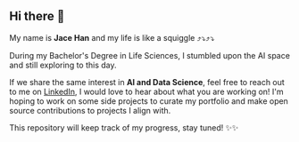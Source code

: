 ## Hi there 👋

My name is **Jace Han** and my life is like a squiggle ⤴⤵⤴⤵

During my Bachelor's Degree in Life Sciences, I stumbled upon the AI space and still exploring to this day. 

If we share the same interest in **AI and Data Science**, feel free to reach out to me on [LinkedIn](https://www.linkedin.com/in/jace-han/), I would love to hear about what you are working on! I'm hoping to work on some side projects to curate my portfolio and make open source contributions to projects I align with.

This repository will keep track of my progress, stay tuned! ✨✨

<!--
**jace-han/jace-han** is a ✨ _special_ ✨ repository because its `README.md` (this file) appears on your GitHub profile.

Here are some ideas to get you started:

- 🔭 I’m currently working on ...
- 🌱 I’m currently learning ...
- 👯 I’m looking to collaborate on ...
- 🤔 I’m looking for help with ...
- 💬 Ask me about ...
- 📫 How to reach me: ...
- 😄 Pronouns: ...
- ⚡ Fun fact: ...
-->
